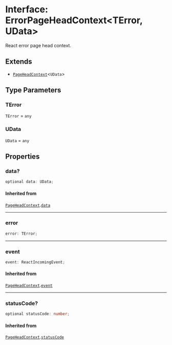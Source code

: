 # Interface: ErrorPageHeadContext\<TError, UData\>

React error page head context.

## Extends

- [`PageHeadContext`](PageHeadContext.md)\<`UData`\>

## Type Parameters

### TError

`TError` = `any`

### UData

`UData` = `any`

## Properties

### data?

```ts
optional data: UData;
```

#### Inherited from

[`PageHeadContext`](PageHeadContext.md).[`data`](PageHeadContext.md#data)

***

### error

```ts
error: TError;
```

***

### event

```ts
event: ReactIncomingEvent;
```

#### Inherited from

[`PageHeadContext`](PageHeadContext.md).[`event`](PageHeadContext.md#event)

***

### statusCode?

```ts
optional statusCode: number;
```

#### Inherited from

[`PageHeadContext`](PageHeadContext.md).[`statusCode`](PageHeadContext.md#statuscode)
